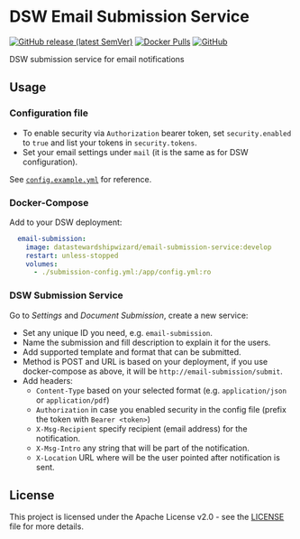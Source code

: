 # DSW Email Submission Service

[![GitHub release (latest SemVer)](https://img.shields.io/github/v/release/ds-wizard/email-submission-service)](https://github.com/ds-wizard/email-submission-service/releases)
[![Docker Pulls](https://img.shields.io/docker/pulls/datastewardshipwizard/email-submission-service)](https://hub.docker.com/r/datastewardshipwizard/email-submission-service)
[![GitHub](https://img.shields.io/github/license/ds-wizard/email-submission-service)](LICENSE)

DSW submission service for email notifications

## Usage

### Configuration file

- To enable security via `Authorization` bearer token, set `security.enabled` to `true` and list your tokens in `security.tokens`.
- Set your email settings under `mail` (it is the same as for DSW configuration).

See [`config.example.yml`](config.example.yml) for reference.

### Docker-Compose

Add to your DSW deployment:

```yml
  email-submission:
    image: datastewardshipwizard/email-submission-service:develop
    restart: unless-stopped
    volumes:
      - ./submission-config.yml:/app/config.yml:ro
```

### DSW Submission Service

Go to *Settings* and *Document Submission*, create a new service:

- Set any unique ID you need, e.g. `email-submission`.
- Name the submission and fill description to explain it for the users.
- Add supported template and format that can be submitted.
- Method is POST and URL is based on your deployment, if you use docker-compose as above, it will be `http://email-submission/submit`.
- Add headers:
  - `Content-Type` based on your selected format (e.g. `application/json` or `application/pdf`)
  - `Authorization` in case you enabled security in the config file (prefix the token with `Bearer <token>`)
  - `X-Msg-Recipient` specify recipient (email address) for the notification.
  - `X-Msg-Intro` any string that will be part of the notification.
  - `X-Location` URL where will be the user pointed after notification is sent.

## License

This project is licensed under the Apache License v2.0 - see the
[LICENSE](LICENSE) file for more details.
